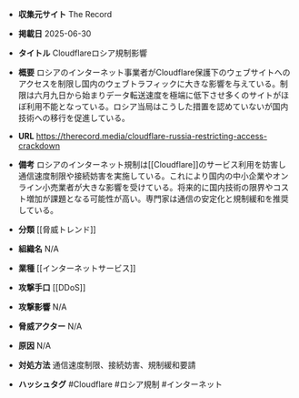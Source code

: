 - **収集元サイト**
The Record

- **掲載日**
2025-06-30

- **タイトル**
Cloudflareロシア規制影響

- **概要**
ロシアのインターネット事業者がCloudflare保護下のウェブサイトへのアクセスを制限し国内のウェブトラフィックに大きな影響を与えている。制限は六月九日から始まりデータ転送速度を極端に低下させ多くのサイトがほぼ利用不能となっている。ロシア当局はこうした措置を認めていないが国内技術への移行を促進している。

- **URL**
https://therecord.media/cloudflare-russia-restricting-access-crackdown

- **備考**
ロシアのインターネット規制は[[Cloudflare]]のサービス利用を妨害し通信速度制限や接続妨害を実施している。これにより国内の中小企業やオンライン小売業者が大きな影響を受けている。将来的に国内技術の限界やコスト増加が課題となる可能性が高い。専門家は通信の安定化と規制緩和を推奨している。

- **分類**
[[脅威トレンド]]

- **組織名**
N/A

- **業種**
[[インターネットサービス]]

- **攻撃手口**
[[DDoS]]

- **攻撃影響**
N/A

- **脅威アクター**
N/A

- **原因**
N/A

- **対処方法**
通信速度制限、接続妨害、規制緩和要請

- **ハッシュタグ**
#Cloudflare #ロシア規制 #インターネット
